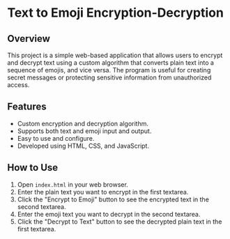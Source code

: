 # Text to Emoji Encryption-Decryption

## Overview
This project is a simple web-based application that allows users to encrypt and decrypt text using a custom algorithm that converts plain text into a sequence of emojis, and vice versa. The program is useful for creating secret messages or protecting sensitive information from unauthorized access.

## Features
- Custom encryption and decryption algorithm.
- Supports both text and emoji input and output.
- Easy to use and configure.
- Developed using HTML, CSS, and JavaScript.

## How to Use
1. Open `index.html` in your web browser.
2. Enter the plain text you want to encrypt in the first textarea.
3. Click the "Encrypt to Emoji" button to see the encrypted text in the second textarea.
4. Enter the emoji text you want to decrypt in the second textarea.
5. Click the "Decrypt to Text" button to see the decrypted plain text in the first textarea.


